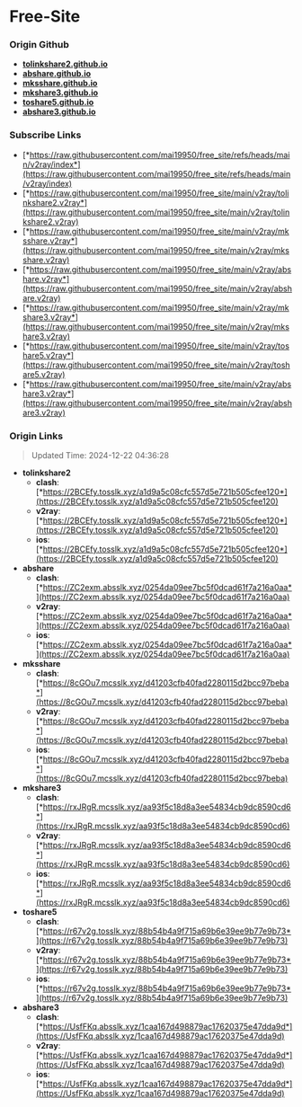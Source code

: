 # Free-Site

### Origin Github

- [**tolinkshare2.github.io**](https://github.com/tolinkshare2/tolinkshare2.github.io)
- [**abshare.github.io**](https://github.com/abshare/abshare.github.io)
- [**mksshare.github.io**](https://github.com/mksshare/mksshare.github.io)
- [**mkshare3.github.io**](https://github.com/mkshare3/mkshare3.github.io)
- [**toshare5.github.io**](https://github.com/toshare5/toshare5.github.io)
- [**abshare3.github.io**](https://github.com/abshare3/abshare3.github.io)

### Subscribe Links

- [*https://raw.githubusercontent.com/mai19950/free_site/refs/heads/main/v2ray/index*](https://raw.githubusercontent.com/mai19950/free_site/refs/heads/main/v2ray/index)
- [*https://raw.githubusercontent.com/mai19950/free_site/main/v2ray/tolinkshare2.v2ray*](https://raw.githubusercontent.com/mai19950/free_site/main/v2ray/tolinkshare2.v2ray)
- [*https://raw.githubusercontent.com/mai19950/free_site/main/v2ray/mksshare.v2ray*](https://raw.githubusercontent.com/mai19950/free_site/main/v2ray/mksshare.v2ray)
- [*https://raw.githubusercontent.com/mai19950/free_site/main/v2ray/abshare.v2ray*](https://raw.githubusercontent.com/mai19950/free_site/main/v2ray/abshare.v2ray)
- [*https://raw.githubusercontent.com/mai19950/free_site/main/v2ray/mkshare3.v2ray*](https://raw.githubusercontent.com/mai19950/free_site/main/v2ray/mkshare3.v2ray)
- [*https://raw.githubusercontent.com/mai19950/free_site/main/v2ray/toshare5.v2ray*](https://raw.githubusercontent.com/mai19950/free_site/main/v2ray/toshare5.v2ray)
- [*https://raw.githubusercontent.com/mai19950/free_site/main/v2ray/abshare3.v2ray*](https://raw.githubusercontent.com/mai19950/free_site/main/v2ray/abshare3.v2ray)

### Origin Links

> Updated Time: 2024-12-22 04:36:28

- **tolinkshare2**
  - **clash**: [*https://2BCEfy.tosslk.xyz/a1d9a5c08cfc557d5e721b505cfee120*](https://2BCEfy.tosslk.xyz/a1d9a5c08cfc557d5e721b505cfee120)
  - **v2ray**: [*https://2BCEfy.tosslk.xyz/a1d9a5c08cfc557d5e721b505cfee120*](https://2BCEfy.tosslk.xyz/a1d9a5c08cfc557d5e721b505cfee120)
  - **ios**: [*https://2BCEfy.tosslk.xyz/a1d9a5c08cfc557d5e721b505cfee120*](https://2BCEfy.tosslk.xyz/a1d9a5c08cfc557d5e721b505cfee120)
- **abshare**
  - **clash**: [*https://ZC2exm.absslk.xyz/0254da09ee7bc5f0dcad61f7a216a0aa*](https://ZC2exm.absslk.xyz/0254da09ee7bc5f0dcad61f7a216a0aa)
  - **v2ray**: [*https://ZC2exm.absslk.xyz/0254da09ee7bc5f0dcad61f7a216a0aa*](https://ZC2exm.absslk.xyz/0254da09ee7bc5f0dcad61f7a216a0aa)
  - **ios**: [*https://ZC2exm.absslk.xyz/0254da09ee7bc5f0dcad61f7a216a0aa*](https://ZC2exm.absslk.xyz/0254da09ee7bc5f0dcad61f7a216a0aa)
- **mksshare**
  - **clash**: [*https://8cGOu7.mcsslk.xyz/d41203cfb40fad2280115d2bcc97beba*](https://8cGOu7.mcsslk.xyz/d41203cfb40fad2280115d2bcc97beba)
  - **v2ray**: [*https://8cGOu7.mcsslk.xyz/d41203cfb40fad2280115d2bcc97beba*](https://8cGOu7.mcsslk.xyz/d41203cfb40fad2280115d2bcc97beba)
  - **ios**: [*https://8cGOu7.mcsslk.xyz/d41203cfb40fad2280115d2bcc97beba*](https://8cGOu7.mcsslk.xyz/d41203cfb40fad2280115d2bcc97beba)
- **mkshare3**
  - **clash**: [*https://rxJRgR.mcsslk.xyz/aa93f5c18d8a3ee54834cb9dc8590cd6*](https://rxJRgR.mcsslk.xyz/aa93f5c18d8a3ee54834cb9dc8590cd6)
  - **v2ray**: [*https://rxJRgR.mcsslk.xyz/aa93f5c18d8a3ee54834cb9dc8590cd6*](https://rxJRgR.mcsslk.xyz/aa93f5c18d8a3ee54834cb9dc8590cd6)
  - **ios**: [*https://rxJRgR.mcsslk.xyz/aa93f5c18d8a3ee54834cb9dc8590cd6*](https://rxJRgR.mcsslk.xyz/aa93f5c18d8a3ee54834cb9dc8590cd6)
- **toshare5**
  - **clash**: [*https://r67v2g.tosslk.xyz/88b54b4a9f715a69b6e39ee9b77e9b73*](https://r67v2g.tosslk.xyz/88b54b4a9f715a69b6e39ee9b77e9b73)
  - **v2ray**: [*https://r67v2g.tosslk.xyz/88b54b4a9f715a69b6e39ee9b77e9b73*](https://r67v2g.tosslk.xyz/88b54b4a9f715a69b6e39ee9b77e9b73)
  - **ios**: [*https://r67v2g.tosslk.xyz/88b54b4a9f715a69b6e39ee9b77e9b73*](https://r67v2g.tosslk.xyz/88b54b4a9f715a69b6e39ee9b77e9b73)
- **abshare3**
  - **clash**: [*https://UsfFKq.absslk.xyz/1caa167d498879ac17620375e47dda9d*](https://UsfFKq.absslk.xyz/1caa167d498879ac17620375e47dda9d)
  - **v2ray**: [*https://UsfFKq.absslk.xyz/1caa167d498879ac17620375e47dda9d*](https://UsfFKq.absslk.xyz/1caa167d498879ac17620375e47dda9d)
  - **ios**: [*https://UsfFKq.absslk.xyz/1caa167d498879ac17620375e47dda9d*](https://UsfFKq.absslk.xyz/1caa167d498879ac17620375e47dda9d)

